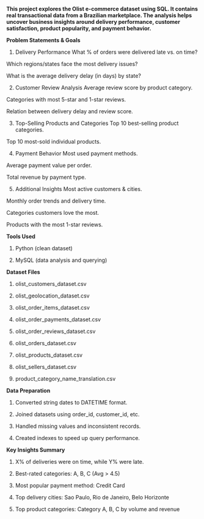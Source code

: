 **This project explores the Olist e-commerce dataset using SQL. It contains real transactional data from a Brazilian marketplace. The analysis helps uncover business insights around delivery performance, customer satisfaction, product popularity, and payment behavior.**

**Problem Statements & Goals**
1. Delivery Performance
What % of orders were delivered late vs. on time?

Which regions/states face the most delivery issues?

What is the average delivery delay (in days) by state?

2. Customer Review Analysis
Average review score by product category.

Categories with most 5-star and 1-star reviews.

Relation between delivery delay and review score.

3. Top-Selling Products and Categories
Top 10 best-selling product categories.

Top 10 most-sold individual products.

4. Payment Behavior
Most used payment methods.

Average payment value per order.

Total revenue by payment type.

5. Additional Insights
Most active customers & cities.

Monthly order trends and delivery time.

Categories customers love the most.

Products with the most 1-star reviews.

**Tools Used**
1. Python (clean dataset)

2. MySQL (data analysis and querying)

**Dataset Files**
1. olist_customers_dataset.csv

2. olist_geolocation_dataset.csv

3. olist_order_items_dataset.csv

4. olist_order_payments_dataset.csv

5. olist_order_reviews_dataset.csv

6. olist_orders_dataset.csv

7. olist_products_dataset.csv

8. olist_sellers_dataset.csv

9. product_category_name_translation.csv

**Data Preparation**
1. Converted string dates to DATETIME format.

2. Joined datasets using order_id, customer_id, etc.

3. Handled missing values and inconsistent records.

4. Created indexes to speed up query performance.

**Key Insights Summary**
1. X% of deliveries were on time, while Y% were late.

2. Best-rated categories: A, B, C (Avg > 4.5)

3. Most popular payment method: Credit Card

4. Top delivery cities: Sao Paulo, Rio de Janeiro, Belo Horizonte

5. Top product categories: Category A, B, C by volume and revenue
